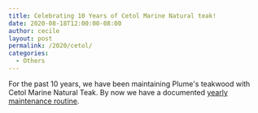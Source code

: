 ```yaml
---
title: Celebrating 10 Years of Cetol Marine Natural teak!
date: 2020-08-18T12:00:00-08:00
author: cecile
layout: post
permalink: /2020/cetol/
categories:
  - Others
---
```

For the past 10 years, we have been maintaining Plume's teakwood with Cetol Marine Natural Teak. By now we have a documented [yearly maintenance routine](/projects/maintenance-wood).
